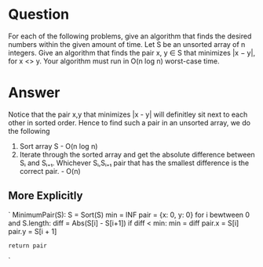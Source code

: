 # Question
For each of the following problems, give an algorithm that finds the desired numbers within the given amount of time. Let S be an unsorted array of n integers. Give an algorithm that finds the pair x, y ∈ S that minimizes |x − y|, for x <> y. Your algorithm must run in O(n log n) worst-case time.

# Answer
Notice that the pair x,y that minimizes |x - y| will definitley sit next to each other in sorted order. Hence to find such a pair in an unsorted array, we do the following

1. Sort array S - O(n log n)
2. Iterate through the sorted array and get the absolute difference between Sᵢ and Sᵢ₊₁. Whichever Sᵢ,Sᵢ₊₁ pair that has the smallest difference is the correct pair. - O(n)

## More Explicitly
`
MinimumPair(S):
    S = Sort(S)
    min = INF
    pair = {x: 0, y: 0}
    for i bewtween 0 and S.length:
        diff = Abs(S[i] - S[i+1])
        if diff < min:
            min = diff
            pair.x = S[i]
            pair.y = S[i + 1]

    return pair
`